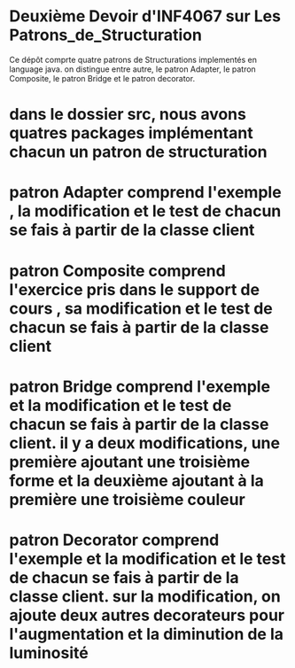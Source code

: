 # Deuxième Devoir d'INF4067 sur Les  Patrons_de_Structuration 
Ce dépôt comprte quatre patrons de Structurations implementés en language java.
on distingue entre autre, le patron Adapter, le patron Composite, le patron Bridge et le patron decorator.

# dans le dossier src, nous avons quatres packages implémentant chacun un patron de structuration

# patron Adapter  comprend l'exemple , la modification et le test de chacun se fais à partir de la classe client



# patron Composite  comprend l'exercice pris dans le support de cours , sa modification et le test de chacun se fais à partir de la classe client


# patron Bridge  comprend l'exemple et la modification et le test de chacun se fais à partir de la classe client. il y a deux modifications, une première ajoutant une troisième forme et la deuxième ajoutant à la première une troisième couleur


# patron Decorator  comprend l'exemple et la modification et le test de chacun se fais à partir de la classe client. sur la modification, on ajoute deux autres decorateurs pour l'augmentation et la diminution de la luminosité


